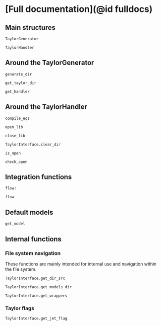 # [Full documentation](@id fulldocs)

## Main structures

```@docs
TaylorGenerator
```

```@docs
TaylorHandler
```

## Around the TaylorGenerator

```@docs
generate_dir
```

```@docs
get_taylor_dir
```

```@docs
get_handler
```

## Around the TaylorHandler

```@docs
compile_eqs
```

```@docs
open_lib
```

```@docs
close_lib
```

```@docs
TaylorInterface.clear_dir
```

```@docs
is_open
```

```@docs
check_open
```

## Integration functions

```@docs
flow!
```

```@docs
flow
```

## Default models

```@docs
get_model
```

## Internal functions

### File system navigation
These functions are mainly intended for internal use and navigation within the file system.

```@docs
TaylorInterface.get_dir_src
```

```@docs
TaylorInterface.get_models_dir
```

```@docs
TaylorInterface.get_wrappers
```

### Taylor flags

```@docs
TaylorInterface.get_jet_flag
```